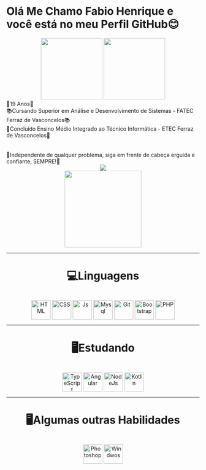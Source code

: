 <h1>Olá Me Chamo Fabio Henrique e você está no meu Perfil GitHub😊</h1>
<div align="center">
  <a href="https://github.com/fabio18reis"></a>
  <img height="160em" src="https://github-readme-stats.vercel.app/api?username=fabio18reis&show_icons=true&theme=tokyonight&include_all_commits=true&count_private=true">
  <img height="160em" src="https://github-readme-stats.vercel.app/api/top-langs/?username=fabio18reis&layout=compact&langs_count=7&theme=tokyonight">
</div>
  👨19 Anos👨<br>
  📚Cursando Superior em Análise e Desenvolvimento de Sistemas - FATEC Ferraz de Vasconcelos📚<br>
  📒Concluído Ensino Médio Integrado ao Técnico Informática - ETEC Ferraz de Vasconcelos📒<br>
  <br>
  <br>
  👊Independente de qualquer problema, siga em frente de cabeça erguida e confiante, SEMPRE!👊
  <div align="center">
  <a href= "https://www.linkedin.com/in/fabio-henrique-silva-falconeri-reis-072a90229" target="_blank">
  <img src="https://img.shields.io/badge/-LinkedIn-%230077B5?style=for-the-badge&logo=linkedin&logoColor=white" target="_blank"></a>
  </div>
  <div align="center">
  <img  border-radius = "30" src="https://media.giphy.com/media/5AGjSNAAbQAkor4AJF/giphy.gif" width="200" height="200" />
  </div>
  <hr>
  <div>
  <h1 align = "center">💻Linguagens</h1>
  <div align="center" style="display: inline_block"><br>
  <img align="center" alt="HTML" height="50" width="50" src="https://cdn.jsdelivr.net/gh/devicons/devicon/icons/css3/css3-plain-wordmark.svg">
  <img align="center" alt="CSS" height="50" width="50" src="https://cdn.jsdelivr.net/gh/devicons/devicon/icons/html5/html5-plain-wordmark.svg">
  <img align="center" alt="Js" height="50" width="50" src="https://cdn.jsdelivr.net/gh/devicons/devicon/icons/javascript/javascript-plain.svg">
  <img align="center" alt="Mysql" height="50" width="50" src="https://cdn.jsdelivr.net/gh/devicons/devicon/icons/mysql/mysql-plain-wordmark.svg">
  <img align="center" alt="Git" height="50" width="50"  src="https://cdn.jsdelivr.net/gh/devicons/devicon/icons/git/git-plain.svg">
  <img align="center" alt="Bootstrap" height="50" width="50"  src="https://cdn.jsdelivr.net/gh/devicons/devicon/icons/bootstrap/bootstrap-plain-wordmark.svg">
  <img align="center" alt="PHP" height="50" width="50"  src="https://cdn.jsdelivr.net/gh/devicons/devicon/icons/php/php-plain.svg">
  </div>
<hr>
<div>
<h1 align = "center">🖥️Estudando</h1>
  <div align="center" style="display: inline_block"><br>
  <img align="center" alt="TypeScript" height="50" width="50" src="https://cdn.jsdelivr.net/gh/devicons/devicon/icons/typescript/typescript-plain.svg">
  <img align="center" alt="Angular" height="50" width="50" src="https://cdn.jsdelivr.net/gh/devicons/devicon/icons/angularjs/angularjs-plain.svg">
  <img align="center" alt="NodeJs" height="50" width="50" src="https://cdn.jsdelivr.net/gh/devicons/devicon/icons/nodejs/nodejs-plain.svg">
  <img align="center" alt="Kotlin" height="50" width="50" src="https://cdn.jsdelivr.net/gh/devicons/devicon/icons/kotlin/kotlin-plain.svg" >
</div>
  <hr>
  <div>
<h1 align = "center">🖥️Algumas outras Habilidades</h1>
  <div align="center" style="display: inline_block"><br>
  <img align="center" alt="Photoshop" height="50" width="50" src="https://cdn.jsdelivr.net/gh/devicons/devicon/icons/photoshop/photoshop-plain.svg">
  <img align="center" alt="Windwos" height="50" width="50" src="https://cdn.jsdelivr.net/gh/devicons/devicon/icons/windows8/windows8-original.svg">
</div>
    
